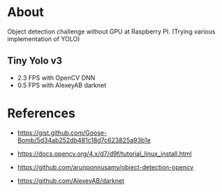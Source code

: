 # About
Object detection challenge without GPU at Raspberry PI. (Trying various implementation of YOLO)

## Tiny Yolo v3
- 2.3 FPS with OpenCV DNN
- 0.5 FPS with AlexeyAB darknet

# References
- https://gist.github.com/Goose-Bomb/5d34ab252db481c18d7c623825a93b1e

- https://docs.opencv.org/4.x/d7/d9f/tutorial_linux_install.html

- https://github.com/arunponnusamy/object-detection-opencv

- https://github.com/AlexeyAB/darknet
